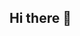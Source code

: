 ## Hi there 👋

<!--
**KoreTane/KoreTane** is a ✨ _special_ ✨ repository because its `README.md` (this file) appears on your GitHub profile.


<i class="devicon-python-plain-wordmark"></i>
